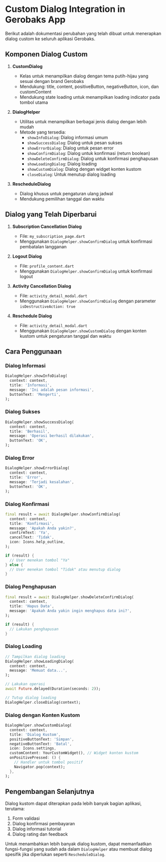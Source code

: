 # Custom Dialog Integration in Gerobaks App

Berikut adalah dokumentasi perubahan yang telah dibuat untuk menerapkan dialog custom ke seluruh aplikasi Gerobaks.

## Komponen Dialog Custom

1. **CustomDialog**
   - Kelas untuk menampilkan dialog dengan tema putih-hijau yang sesuai dengan brand Gerobaks
   - Mendukung: title, content, positiveButton, negativeButton, icon, dan customContent
   - Mendukung state loading untuk menampilkan loading indicator pada tombol utama

2. **DialogHelper**
   - Utilitas untuk menampilkan berbagai jenis dialog dengan lebih mudah
   - Metode yang tersedia:
     - `showInfoDialog`: Dialog informasi umum
     - `showSuccessDialog`: Dialog untuk pesan sukses
     - `showErrorDialog`: Dialog untuk pesan error
     - `showConfirmDialog`: Dialog untuk konfirmasi (return boolean)
     - `showDeleteConfirmDialog`: Dialog untuk konfirmasi penghapusan
     - `showLoadingDialog`: Dialog loading
     - `showCustomDialog`: Dialog dengan widget konten kustom
     - `closeDialog`: Untuk menutup dialog loading

3. **RescheduleDialog**
   - Dialog khusus untuk pengaturan ulang jadwal
   - Mendukung pemilihan tanggal dan waktu

## Dialog yang Telah Diperbarui

1. **Subscription Cancellation Dialog**
   - File: `my_subscription_page.dart`
   - Menggunakan `DialogHelper.showConfirmDialog` untuk konfirmasi pembatalan langganan

2. **Logout Dialog**
   - File: `profile_content.dart`
   - Menggunakan `DialogHelper.showConfirmDialog` untuk konfirmasi logout

3. **Activity Cancellation Dialog**
   - File: `activity_detail_modal.dart`
   - Menggunakan `DialogHelper.showConfirmDialog` dengan parameter `isDestructiveAction: true`

4. **Reschedule Dialog**
   - File: `activity_detail_modal.dart`
   - Menggunakan `DialogHelper.showCustomDialog` dengan konten kustom untuk pengaturan tanggal dan waktu

## Cara Penggunaan

### Dialog Informasi
```dart
DialogHelper.showInfoDialog(
  context: context,
  title: 'Informasi',
  message: 'Ini adalah pesan informasi',
  buttonText: 'Mengerti',
);
```

### Dialog Sukses
```dart
DialogHelper.showSuccessDialog(
  context: context,
  title: 'Berhasil',
  message: 'Operasi berhasil dilakukan',
  buttonText: 'OK',
);
```

### Dialog Error
```dart
DialogHelper.showErrorDialog(
  context: context,
  title: 'Error',
  message: 'Terjadi kesalahan',
  buttonText: 'OK',
);
```

### Dialog Konfirmasi
```dart
final result = await DialogHelper.showConfirmDialog(
  context: context,
  title: 'Konfirmasi',
  message: 'Apakah Anda yakin?',
  confirmText: 'Ya',
  cancelText: 'Tidak',
  icon: Icons.help_outline,
);

if (result) {
  // User menekan tombol "Ya"
} else {
  // User menekan tombol "Tidak" atau menutup dialog
}
```

### Dialog Penghapusan
```dart
final result = await DialogHelper.showDeleteConfirmDialog(
  context: context,
  title: 'Hapus Data',
  message: 'Apakah Anda yakin ingin menghapus data ini?',
);

if (result) {
  // Lakukan penghapusan
}
```

### Dialog Loading
```dart
// Tampilkan dialog loading
DialogHelper.showLoadingDialog(
  context: context,
  message: 'Memuat data...',
);

// Lakukan operasi
await Future.delayed(Duration(seconds: 2));

// Tutup dialog loading
DialogHelper.closeDialog(context);
```

### Dialog dengan Konten Kustom
```dart
DialogHelper.showCustomDialog(
  context: context,
  title: 'Dialog Kustom',
  positiveButtonText: 'Simpan',
  negativeButtonText: 'Batal',
  icon: Icons.settings,
  customContent: YourCustomWidget(), // Widget konten kustom
  onPositivePressed: () {
    // Handler untuk tombol positif
    Navigator.pop(context);
  },
);
```

## Pengembangan Selanjutnya

Dialog kustom dapat diterapkan pada lebih banyak bagian aplikasi, terutama:

1. Form validasi
2. Dialog konfirmasi pembayaran
3. Dialog informasi tutorial
4. Dialog rating dan feedback

Untuk menambahkan lebih banyak dialog kustom, dapat memanfaatkan fungsi-fungsi yang sudah ada dalam `DialogHelper` atau membuat dialog spesifik jika diperlukan seperti `RescheduleDialog`.
